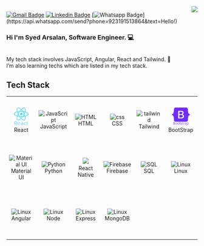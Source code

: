 <img align="right" src="https://visitor-badge.laobi.icu/badge?page_id=syed84.syed84">

[![Gmail Badge](https://img.shields.io/badge/-Gmail-c14438?style=flat-square&logo=Gmail&logoColor=white&link=mailto:thesyedarsalan@gmail.com)](mailto:thesyedarsalan@gmail.com)
[![Linkedin Badge](https://img.shields.io/badge/-LinkedIn-0e76a8?style=flat-square&logo=Linkedin&logoColor=white)](https://www.linkedin.com/in/syedofficial/)
[![Whatsapp Badge](https://img.shields.io/badge/-Whatsapp-4CA143?style=flat-square&labelColor=4CA143&logo=whatsapp&logoColor=white&link=https://api.whatsapp.com/send?phone=923191513864&text=Hello!)](https://api.whatsapp.com/send?phone=923191513864&text=Hello!)

### Hi I'm Syed Arsalan, Software Engineer. 💻


<br/>
My tech stack involves JavaScript, Angular, React and Tailwind. 🚀
<br/>
I’m also learning techs which are listed in my tech stack.


<h2 align="left" id="tech">Tech Stack</h2>

<table>
  <tr>
  <td align="center" width="120" height="120">
        <img src="https://raw.githubusercontent.com/devicons/devicon/master/icons/react/react-original-wordmark.svg" width="48" height="48" alt="React" />
      <br>React
    </td>
    
  <td align="center" width="120" height="120">
          <img src="https://cdn.worldvectorlogo.com/logos/logo-javascript.svg" width="48" height="48" alt="JavaScript" />
      <br>JavaScript
    </td>

  <td align="center" width="120" height="120">
      <img src="https://cdn.worldvectorlogo.com/logos/html5-2.svg" width="48" height="48" alt="HTML" />
      <br>HTML
    </td>
    
  <td align="center" width="120" height="120">
        <img src="https://cdn.worldvectorlogo.com/logos/css-4.svg" height="48" alt="css" />
      <br>CSS
    </td>

  <td align="center" width="120" height="120">
        <img src="https://www.vectorlogo.zone/logos/tailwindcss/tailwindcss-icon.svg" alt="tailwind" width="48" height="48" alt="Tailwind" />
      <br>Tailwind
    </td>

  <td align="center" width="120" height="120">
        <img src="https://raw.githubusercontent.com/devicons/devicon/master/icons/bootstrap/bootstrap-plain-wordmark.svg" width="48" height="48" alt="BootStrap" />
      <br>BootStrap
    </td>
    
  </tr>
  <tr>
    
   <td align="center" width="120" height="120"> 
        <img src="https://v4.material-ui.com/static/logo.png" width="48" height="48" alt="Material UI" />
      <br>Material UI
    </td>
   
  <td align="center" width="120" height="120">
        <img src="https://raw.githubusercontent.com/MacroPower/MacroPower/master/img/python-original.svg" width="48" height="48" alt="Python" />
      <br>Python
    </td>

  <td align="center" width="120" height="120">
        <img src="https://cdn.worldvectorlogo.com/logos/react-native-1.svg" />
      <br>React Native 
    </td>

    
 
  <td align="center" width="120" height="120">
        <img src="https://cdn.worldvectorlogo.com/logos/firebase-1.svg" width="48" height="48" alt="Firebase" />
      <br>Firebase
    </td>

  <td align="center" width="120" height="120">
        <img src="https://cdn.worldvectorlogo.com/logos/microsoft-sql-server-1.svg" width="48" height="48" alt="SQL" />
      <br>SQL
    </td>

   <td align="center" width="120" height="120">
        <img src="https://cdn.worldvectorlogo.com/logos/kali-1.svg" width="48" height="48" alt="Linux" />
      <br>Linux
    </td>

    
  </tr>
  <tr>
      <td align="center" width="120" height="120">
        <img src="https://cdn.worldvectorlogo.com/logos/angular-icon-1.svg" width="48" height="48" alt="Linux" />
      <br>Angular
    </td>

  <td align="center" width="120" height="120">
        <img src="https://cdn.worldvectorlogo.com/logos/nodejs-icon.svg" width="48" height="48" alt="Linux" />
      <br>Node
    </td>

  <td align="center" width="120" height="120">
        <img src="https://cdn.worldvectorlogo.com/logos/express-109.svg" width="48" height="48" alt="Linux" />
      <br>Express
    </td>
  <td align="center" width="120" height="120">
        <img src="https://cdn.worldvectorlogo.com/logos/mongodb-icon-2.svg" width="48" height="48" alt="Linux" />
      <br>MongoDB
    </td>

    
  </tr>
</table>



<!-- <div>
<p><img align="center" src="https://github-readme-streak-stats.herokuapp.com/?user=syed84&" alt="syed84" /></p>
<br></br>
<p><img align="left" src="https://github-readme-stats.vercel.app/api/top-langs?username=syed84&show_icons=true&locale=en&layout=compact" alt="syed84" /></p>
</div> -->
